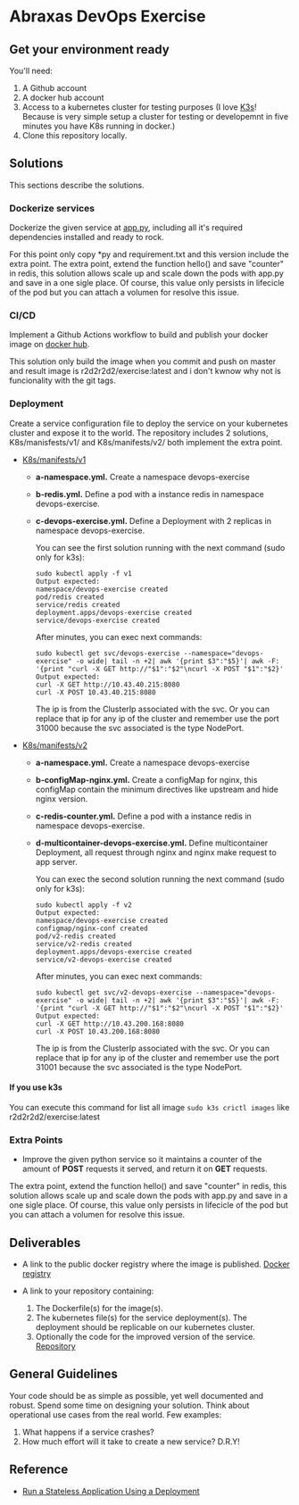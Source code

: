 # Abraxas DevOps Exercise

## Get your environment ready

You'll need:

1. A Github account
2. A docker hub account
3. Access to a kubernetes cluster for testing purposes (I love [K3s](https://github.com/rancher/k3s)! Because is very simple setup a cluster for testing or developemnt in five minutes you have K8s running in docker.)
4. Clone this repository locally.

## Solutions

This sections describe the solutions.


### Dockerize services

Dockerize the given service at [app.py](app.py), including all it's required dependencies installed and ready to rock.

For this point only copy *py and requirement.txt and this version include the extra point. 
The extra point, extend the function hello() and save "counter" in redis, this solution allows scale up and scale down the pods with app.py and save in a one sigle place. Of course, this value only persists in lifecicle of the pod but you can attach a volumen for resolve this issue.



### CI/CD

Implement a Github Actions workflow to build and publish your docker image on [docker hub](https://hub.docker.com/).

This solution only build the image when you commit and push on master and result image is r2d2r2d2/exercise:latest and i don't kwnow why not is funcionality with the git tags.

### Deployment

Create a service configuration file to deploy the service on your kubernetes cluster and expose it to the world.
The repository includes 2 solutions, K8s/manisfests/v1/ and K8s/manifests/v2/ both implement the extra point.

- [K8s/manifests/v1](https://github.com/arthur-rock/devops-exercise/tree/master/K8s/manifests/v1)
	- **a-namespace.yml.** Create a namespace devops-exercise
	- **b-redis.yml.** Define a pod with a instance redis in namespace devops-exercise.
	- **c-devops-exercise.yml.** Define a Deployment with 2 replicas in namespace devops-exercise. 
	
		You can see the first solution running with the next command (sudo only for k3s):
		```
		sudo kubectl apply -f v1
		Output expected:
		namespace/devops-exercise created
		pod/redis created
		service/redis created
		deployment.apps/devops-exercise created
		service/devops-exercise created
		```
		After minutes, you can exec next commands:
		```
		sudo kubectl get svc/devops-exercise --namespace="devops-exercise" -o wide| tail -n +2| awk '{print $3":"$5}'| awk -F: '{print "curl -X GET http://"$1":"$2"\ncurl -X POST "$1":"$2}'
		Output expected:
		curl -X GET http://10.43.40.215:8080
		curl -X POST 10.43.40.215:8080
		```
		The ip is from the ClusterIp associated with the svc. 
		Or you can replace that ip for any ip of the cluster and remember use the port 31000 because the svc associated is the type NodePort.

- [K8s/manifests/v2](https://github.com/arthur-rock/devops-exercise/tree/master/K8s/manifests/v2)
	- **a-namespace.yml.** Create a namespace devops-exercise
	- **b-configMap-nginx.yml.** Create a configMap for nginx, this configMap contain the minimum directives like upstream  and hide nginx version.
	- **c-redis-counter.yml.** Define a pod with a instance redis in namespace devops-exercise.
	- **d-multicontainer-devops-exercise.yml.** Define multicontainer Deployment, all request through nginx and nginx make request to app server.
	
		You can exec the second solution running the next command (sudo only for k3s):
		```
		sudo kubectl apply -f v2
		Output expected:
		namespace/devops-exercise created
		configmap/nginx-conf created
		pod/v2-redis created
		service/v2-redis created
		deployment.apps/devops-exercise created
		service/v2-devops-exercise created
		```
		After minutes, you can exec next commands:
		```
		sudo kubectl get svc/v2-devops-exercise --namespace="devops-exercise" -o wide| tail -n +2| awk '{print $3":"$5}'| awk -F: '{print "curl -X GET http://"$1":"$2"\ncurl -X POST "$1":"$2}'
		Output expected:
		curl -X GET http://10.43.200.168:8080
		curl -X POST 10.43.200.168:8080
		```
		The ip is from the ClusterIp associated with the svc. 
		Or you can replace that ip for any ip of the cluster and remember use the port 31001 because the svc associated is the type NodePort.
		
#### If you use k3s

You can execute this command for list all image `sudo k3s crictl images` like r2d2r2d2/exercise:latest

  

### Extra Points

- Improve the given python service so it maintains a counter of the amount of **POST** requests it served, and return it on **GET** requests.

The extra point, extend the function hello() and save "counter" in redis, this solution allows scale up and scale down the pods with app.py and save in a one sigle place. Of course, this value only persists in lifecicle of the pod but you can attach a volumen for resolve this issue. 


## Deliverables

- A link to the public docker registry where the image is published.
  [Docker registry](https://hub.docker.com/repository/docker/r2d2r2d2/exercise)

- A link to your repository containing:

    1. The Dockerfile(s) for the image(s).
    2. The kubernetes file(s) for the service deployment(s). The deployment should be replicable on our kubernetes cluster.
    3. Optionally the code for the improved version of the service.
	[Repository](https://github.com/arthur-rock/devops-exercise)

## General Guidelines

Your code should be as simple as possible, yet well documented and robust.
Spend some time on designing your solution. Think about operational use cases from the real world. Few examples:

1. What happens if a service crashes?
2. How much effort will it take to create a new service? D.R.Y!

## Reference

- [Run a Stateless Application Using a Deployment](https://kubernetes.io/docs/tasks/run-application/run-stateless-application-deployment/)

